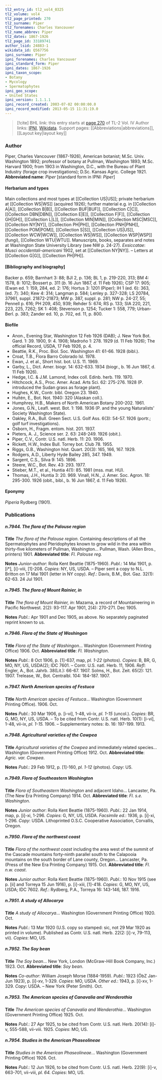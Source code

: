 ```yaml
---
tl2_entry_id: tl2_vol4_0325
tl2_volume: vol4
tl2_page_printed: 270
tl2_surname: Piper
tl2_forenames: Charles Vancouver
tl2_name_abbrev: Piper
tl2_dates: 1867-1926
tl2_page_id: 33189741
author_lsid: 24883-1
wikidata_id: Q567756
ipni_surname: Piper
ipni_forenames: Charles Vancouver
ipni_standard_form: Piper
ipni_dates: 1867-1926
ipni_taxon_scope: 
- Botany
- Mycology
- Spermatophytes
ipni_geo_scope: 
- United States
ipni_version: 1.1.1.1
ipni_record_created: 2003-07-02 00:00:00.0
ipni_record_modified: 2013-05-15 11:31:19.0
---
```


> [!cite] BHL link: this entry starts at [page 270](https://www.biodiversitylibrary.org/page/33189741) of TL-2 Vol. IV
> Author links: [IPNI](https://www.ipni.org/a/24883-1), [Wikidata](https://www.wikidata.org/wiki/Q567756). Support pages: [[Abbreviations|abbreviations]], [[Layout key|layout key]]

### Author

Piper, Charles Vancouver (1867-1926), American botanist; M.Sc. Univ. Washington 1892; professor of botany at Pullman, Washington 1893; M.Sc. Harvard 1900; from 1903 in Washington, D.C., with the Bureau of Plant Industry (forage crop investigations); D.Sc. Kansas Agric. College 1921. 
**Abbreviated name**: *Piper* \[standard form in IPNI: *Piper*\]

#### Herbarium and types

Main collections and most types at [[Collection US|US]]; private herbarium at [[Collection WS|WS]] (acquired 1926); further material e.g. in [[Collection A|A]], [[Collection B|B]], [[Collection BUF|BUF]], [[Collection C|C]], [[Collection DBN|DBN]], [[Collection E|E]], [[Collection F|F]], [[Collection GH|GH]], [[Collection L|L]], [[Collection MIN|MIN]], [[Collection MSC|MSC]], [[Collection NY|NY]], [[Collection PH|PH]], [[Collection PNH|PNH]], [[Collection POM|POM]], [[Collection S|S]], [[Collection US|US]], [[Collection WCW|WCW]], [[Collection WS|WS]], [[Collection WSP|WSP]] (fungi), [[Collection WTU|WTU]]. Manuscripts, books, separates and notes at Washington State University Library (see NW p. 24-27).
*Exsiccatae*: *Musci occidentali-americani* 1902, set at [[Collection NY|NY]]. – Letters at [[Collection G|G]], [[Collection PH|PH]].

#### \[Bibliography and biography\]

Backer p. 659; Barnhart 3: 88; BJI 2, p. 136; BL 1, p. 219-220, 313; BM 4: 1578, 8: 1012; Bossert p. 311 (*b*. 16 Jun 1867, *d*. 11 Feb 1926); CSP 17: 905; (Ewan ed. 1: 159, 284, ed. 2: 176; Hortus 3: 1201 (Piper); IH 1 (ed. 6): 363, (ed. 7): 340; Kew 4: 314; Langman p. 584; Lenley p. 327-328; LS 20784, 37961, suppl. 21872-21873; MW p. 387, suppl. p. 281; NW p. 24-27, 55; Pennell p. 616; PH 209, 450, 939; Rehder 5: 674; RS p. 133; SIA 220, 221, 223, 225, 7262; SK 1: 408; Stevenson p. 1254; Tucker 1: 558, 779; Urban-Berl. p. 383; Zander ed. 10, p. 702, ed. 11, p. 800.

#### Biofile

- Anon., Evening Star, Washington 12 Feb 1926 (DAB); J. New York Bot. Gard. 1: 39. 1900, 9: 4. 1908; Madroño 1: 278. 1929 (d. 11 Feb 1926); The official Record, USDA, 17 Feb 1926, p. 4.
- Beattie, R.K., Proc. Biol. Soc. Washington 41: 61-66. 1928 (bibl.).
- Croat, T.B., Flora Barro Colorado Isl. 1978.
- Ewan, J. et al., Short hist. bot. U.S. 11. 1969.
- Garby, L., Dict. Amer. biogr. 14: 632-633. 1934 (biogr., b. 16 Jun 1867, d. 11 Feb 1926).
- Hedge, I.C. & J.M. Lamond, Index coll. Edinb. herb. 119. 1970.
- Hitchcock, A.S., Proc. Amer. Acad. Arts Sci. 62: 275-276. 1928 (P. introduced the Sudan grass as forage plant).
- Hughes, K.W., Contr. bibl. Oregon 23. 1940.
- Hultén, E., Bot. Not. 1940: 320 (Alaskan coll.).
- Humphrey, H.B., Makers of North American Botany 200-202. 1961.
- Jones, G.N., Leafl. west. Bot. 1: 198. 1936 (P. and the young Naturalists' Society Washington State).
- Oakley, R.A., Bull. Green Sect. U.S. Golf Ass. 6(3): 54-57. 1926 (portr.; golf turf investigations).
- Osborn, H., Fragm. entom. hist. 201. 1937.
- Pieters, A. J., Science ser. 2. 63: 248-249. 1926 (obit.).
- Piper, C.V., Contr. U.S. natl. Herb. 11: 20. 1906.
- Rickett, H.W., Index Bull. Torrey bot. Club 78. 1955.
- Riggs, G.B., Washington hist. Quart. 20(3): 165, 166, 167. 1929.
- Rodgers, A.D., Liberty Hyde Bailey 285, 347. 1949.
- Sargent, C.S., Silva 9: 145. 1896.
- Steere, W.C., Bot. Rev. 43: 293. 1977.
- Stieber, M.T., et al., Huntia 4(1): 85. 1981 (mss. mat. HU).
- Thomas, J.H., Huntia 3: 20. 969. Vinall, H.N., J. Amer. Soc. Agron. 18: 295-300. 1926 (obit., bibl., b. 16 Jun 1867, d. 11 Feb 1926).

#### Eponymy

*Piperia* Rydberg (1901).

### Publications

##### n.7944. The flora of the Palouse region

**Title**
*The flora of the Palouse region*. Containing descriptions of all the Spermatophytes and Pteridophytes known to grow wild in the area within thirty-five kilometers of Pullman, Washington... Pullman, Wash. (Allen Bros., printers) 1901.
**Abbreviated title**: *Fl. Palouse reg.*

**Notes**
*Junior-author*: Rolla Kent Beattie (1875-1960).
*Publ*.: 14 Mai 1901, p. \[i\*\], \[i\]-viii, \[1\]-208. *Copies*: NY, US, USDA. – Piper sent a copy to N.L. Britton on 17 Mai 1901 (letter in NY copy).
*Ref*.: Davis, B.M., Bot. Gaz. 32(1): 62-63. 24 Jul 1901.

##### n.7945. The flora of Mount Rainier, in

**Title**
*The flora of Mount Rainier, in*: Mazama, a record of Mountaineering in Pacific Northwest. 2(2): 93-117. Apr 1901, 2(4): 270-271. Dec 1905.

**Notes**
*Publ*.: Apr 1901 and Dec 1905, as above. No separately paginated reprint known to us.

##### n.7946. Flora of the State of Washingon

**Title**
*Flora of the State of Washingon*... Washington (Government Printing Office) 1906. Oct.
**Abbreviated title**: *Fl. Washington*.

**Notes**
*Publ*.: 8 Oct 1906, p. \[1\]-637, map, *pl. 1-22* (photos). *Copies*: B, BR, G, MO, NY, US, USDA(2); IDC 7601. – Contr. U.S. natl. Herb. 11, 1906.
*Refl*: Engler, A., Bot. Jahrb. 38(Lit.): 66-67. 1907.
Solms, H., Bot. Zeit. 65(2): 121. 1907.
Trelease, W., Bot. Centralbl. 104: 184-187. 1907.

##### n.7947. North American species of Festuca

**Title**
*North American species of Festuca*... Washington (Government Printing Office). 1906. Oct.

**Notes**
*Publ*.: 30 Mar 1906, p. \[i-vi\], 1-48, vii-ix, *pl. 1-15* (uncol.). *Copies*: BR, G, MO, NY, US, USDA. – To be cited from Contr. U.S. natl. Herb. 10(1): \[i-vi\], 1-48, vii-ix, *pl. 1-15.* 1906. – Supplementary notes: ib. 16: 197-199. 1913.

##### n.7948. Agricultural varieties of the Cowpea

**Title**
*Agricultural varieties of the Cowpea* and immediately related species... Washington (Government Printing Office) 1912. Oct.
**Abbreviated title**: *Agric. var. Cowpea*.

**Notes**
*Publ*.: 29 Feb 1912, p. \[1\]-160, *pl. 1-12* (photos). *Copy*: US.

##### n.7949. Flora of Southeastern Washington

**Title**
*Flora of Southeastern Washington* and adjacent Idaho... Lancaster, Pa. (The New Era Printing Company) 1914. Oct.
**Abbreviated title**: *Fl. s.e. Washington*.

**Notes**
*Junior author*: Rolla Kent Beattie (1875-1960).
*Publ*.: 22 Jan 1914, map, p. \[i\]-xi, 1-296. *Copies*: G, NY, US, USDA.
*Facsimile ed*.: 1936, p. \[i\]-xi, 1-296. *Copy*: USDA. Lithoprinted O.S.C. Cooperative Association, Corvallis, Oregon.

##### n.7950. Flora of the northwest coast

**Title**
*Flora of the northwest coast* including the area west of the summit of the Cascade mountains forty-ninth parallel south to the Calapooia mountains on the south border of Lane county, Oregon... Lancaster, Pa. (Press of the New Era Printing Company) 1915. Oct.
**Abbreviated title**: *Fl. n.w. coast*.

**Notes**
*Junior author*: Rolla Kent Beattie (1875-1960).
*Publ*.: 10 Nov 1915 (see p. \[ii\] and Torreya 15 Jun 1916), p. \[i\]-xiii, \[1\]-418. *Copies*: G, MO, NY, US, USDA; IDC 7602.
*Ref*.: Rydberg, P.A., Torreya 16: 143-146, 187. 1916.

##### n.7951. A study of Allocarya

**Title**
*A study of Allocarya*... Washington (Government Printing Office) 1920. Oct.

**Notes**
*Publ*.: 13 Mar 1920 (U.S. copy so stamped: sic, not 29 Mar 1920 as printed in volume). Published as Contr. U.S. natl. Herb. 22(2: \[i\]-v, 79-113, vii). *Copies*: MO, US.

##### n.7952. The Soy bean

**Title**
*The Soy bean*... New York, London (McGraw-Hill Book Company, Inc.) 1923. Oct.
**Abbreviated title**: *Soy bean*.

**Notes**
*Co-author*: William Joseph Morse (1884-1959).
*Publ*.: 1923 (ÖbZ Jan-Jun 1923), p. \[i\]-xv, 1-329. *Copies*: MO, USDA.
*Other ed*.: 1943, p. \[i\]-xv, 1-329. *Copy*: USDA. – New York (Peter Smith). Oct.

##### n.7953. The American species of Canavalia and Wenderothia

**Title**
*The American species of Canavalia and Wenderothia*... Washington (Government Printing Office) 1925. Oct.

**Notes**
*Publ*.: 27 Apr 1925, to be cited from Contr. U.S. natl. Herb. 20(14): \[i\]-v, 555-588, vii-viii. 1925. *Copies*: MO, US.

##### n.7954. Studies in the American Phaseolineae

**Title**
*Studies in the American Phaseolineae*... Washington (Government Printing Office) 1926. Oct.

**Notes**
*Publ*.: 12 Jun 1926, to be cited from Contr. U.S. natl. Herb. 22(9): \[i\]-v, 663-701, vii-viii, *pl. 64. Copies*: MO, US.

